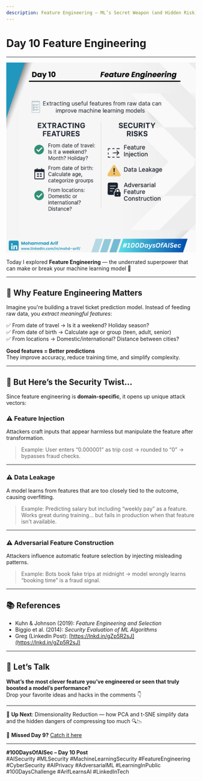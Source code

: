```yaml
---
description: Feature Engineering — ML’s Secret Weapon (and Hidden Risk) 🛠️🔐
---
```


# Day 10 Feature Engineering

***

![Day 10 Poster](images/day10-poster.png)

Today I explored **Feature Engineering** — the underrated superpower that can make or break your machine learning model 🚀

***

## 🎯 Why Feature Engineering Matters

Imagine you're building a travel ticket prediction model. Instead of feeding raw data, you _extract meaningful features_:

✅ From date of travel → Is it a weekend? Holiday season?\
✅ From date of birth → Calculate age or group (teen, adult, senior)\
✅ From locations → Domestic/international? Distance between cities?

**Good features = Better predictions**\
They improve accuracy, reduce training time, and simplify complexity.

***

## 🔐 But Here’s the Security Twist...

Since feature engineering is **domain-specific**, it opens up unique attack vectors:

### ⚠️ Feature Injection

Attackers craft inputs that appear harmless but manipulate the feature after transformation.

> Example: User enters “0.000001” as trip cost → rounded to “0” → bypasses fraud checks.

***

### ⚠️ Data Leakage

A model learns from features that are too closely tied to the outcome, causing overfitting.

> Example: Predicting salary but including “weekly pay” as a feature.\
> Works great during training... but fails in production when that feature isn't available.

***

### ⚠️ Adversarial Feature Construction

Attackers influence automatic feature selection by injecting misleading patterns.

> Example: Bots book fake trips at midnight → model wrongly learns “booking time” is a fraud signal.

***

## 📚 References

* Kuhn & Johnson (2019): _Feature Engineering and Selection_
* Biggio et al. (2014): _Security Evaluation of ML Algorithms_
* Greg (LinkedIn Post): [https://lnkd.in/gZp5R2sJ](https://lnkd.in/gZp5R2sJ)

***

## 💬 Let’s Talk

**What’s the most clever feature you’ve engineered or seen that truly boosted a model’s performance?**\
Drop your favorite ideas and hacks in the comments 👇

***

📅 **Up Next**: Dimensionality Reduction — how PCA and t-SNE simplify data and the hidden dangers of compressing too much 🔍📉

🔗 **Missed Day 9?** [Catch it here](https://lnkd.in/gcveXxX7)

***

**#100DaysOfAISec – Day 10 Post**\
\#AISecurity #MLSecurity #MachineLearningSecurity #FeatureEngineering #CyberSecurity #AIPrivacy #AdversarialML #LearningInPublic #100DaysChallenge #ArifLearnsAI #LinkedInTech

